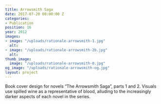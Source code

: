 ```yaml
---
title: Arrowsmith Saga
date: 2017-07-20 00:00:00 Z
categories:
- Publication
position: 16
year: 2012
images:
- image: "/uploads/rationale-arrowsmith-1.jpg"
  alt: 
- image: "/uploads/rationale-arrowsmith-2b.jpg"
  alt: 
thumb_image:
  image: "/uploads/rationale-arrowsmith-0.jpg"
og_image: "/uploads/rationale-arrowsmith-og.jpg"
layout: project
---
```


Book cover design for novels “The Arrowsmith Saga”, parts 1 and 2. Visuals use spilled wine as a representative of blood, alluding to the increasingly darker aspects of each novel in the series.